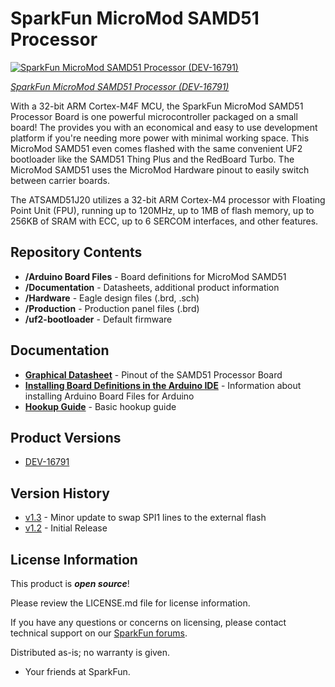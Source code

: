 SparkFun MicroMod SAMD51 Processor
========================================


[![SparkFun MicroMod SAMD51 Processor (DEV-16791)](https://cdn.sparkfun.com/assets/parts/1/5/6/9/8/16791-SparkFun_MicroMod_SAMD51_Processor-01a.jpg)](https://www.sparkfun.com/products/16791)

[*SparkFun MicroMod SAMD51 Processor (DEV-16791)*](https://www.sparkfun.com/products/16791)

With a 32-bit ARM Cortex-M4F MCU, the SparkFun MicroMod SAMD51 Processor Board is one powerful microcontroller packaged on a small board! The provides you with an economical and easy to use development platform if you're needing more power with minimal working space. This MicroMod SAMD51 even comes flashed with the same convenient UF2 bootloader like the SAMD51 Thing Plus and the RedBoard Turbo. The MicroMod SAMD51 uses the MicroMod Hardware pinout to easily switch between carrier boards.

The ATSAMD51J20 utilizes a 32-bit ARM Cortex-M4 processor with Floating Point Unit (FPU), running up to 120MHz, up to 1MB of flash memory, up to 256KB of SRAM with ECC, up to 6 SERCOM interfaces, and other features.

Repository Contents
-------------------

* **/Arduino Board Files** - Board definitions for MicroMod SAMD51
* **/Documentation** - Datasheets, additional product information
* **/Hardware** - Eagle design files (.brd, .sch)
* **/Production** - Production panel files (.brd)
* **/uf2-bootloader** - Default firmware

Documentation
--------------
* **[Graphical Datasheet](https://github.com/sparkfun/Graphical_Datasheets/tree/main/Datasheets/SAM51)** - Pinout of the SAMD51 Processor Board
* **[Installing Board Definitions in the Arduino IDE](https://learn.sparkfun.com/tutorials/installing-board-definitions-in-the-arduino-ide)** - Information about installing Arduino Board Files for Arduino
* **[Hookup Guide](https://learn.sparkfun.com/tutorials/micromod-samd51-processor-board-hookup-guide)** - Basic hookup guide


Product Versions
----------------
* [DEV-16791](https://www.sparkfun.com/products/16791)

Version History
---------------
* [v1.3](https://github.com/sparkfun/MicroMod_Processor_Board-SAMD51/tree/v1.3) - Minor update to swap SPI1 lines to the external flash
* [v1.2](https://github.com/sparkfun/MicroMod_Processor_Board-SAMD51/tree/v1.2) - Initial Release 

License Information
-------------------

This product is _**open source**_! 

Please review the LICENSE.md file for license information. 

If you have any questions or concerns on licensing, please contact technical support on our [SparkFun forums](https://forum.sparkfun.com/viewforum.php?f=152).

Distributed as-is; no warranty is given.

- Your friends at SparkFun.

_<COLLABORATION CREDIT>_
